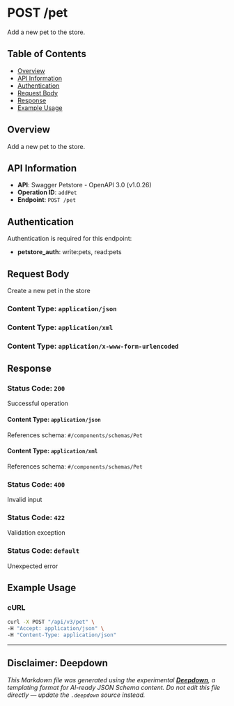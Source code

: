 # POST /pet

Add a new pet to the store.

## Table of Contents

- [Overview](#overview)
- [API Information](#api-information)
- [Authentication](#authentication)
- [Request Body](#request-body)
- [Response](#response)
- [Example Usage](#example-usage)

## Overview

Add a new pet to the store.

## API Information

- **API**: Swagger Petstore - OpenAPI 3.0 (v1.0.26)
- **Operation ID**: `addPet`
- **Endpoint**: `POST /pet`

## Authentication

Authentication is required for this endpoint:

- **petstore_auth**: write:pets, read:pets


## Request Body

Create a new pet in the store

### Content Type: `application/json`
### Content Type: `application/xml`
### Content Type: `application/x-www-form-urlencoded`

## Response

### Status Code: `200`

Successful operation

#### Content Type: `application/json`

References schema: `#/components/schemas/Pet`
#### Content Type: `application/xml`

References schema: `#/components/schemas/Pet`
### Status Code: `400`

Invalid input

### Status Code: `422`

Validation exception

### Status Code: `default`

Unexpected error


## Example Usage

### cURL

```bash
curl -X POST "/api/v3/pet" \
-H "Accept: application/json" \
-H "Content-Type: application/json"
```

---

## Disclaimer: Deepdown

_This Markdown file was generated using the experimental [**Deepdown**](https://github.com/deepgram/deepdown), a
templating format for AI-ready JSON Schema content._
_Do not edit this file directly — update the `.deepdown` source instead._